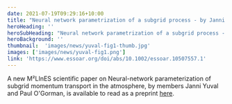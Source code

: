 ```yaml
---
date: 2021-07-19T09:29:16+10:00
title: "Neural network parametrization of a subgrid process - by Janni Yuval and Paul O'Gorman"
heroHeading: ''
heroSubHeading: "Neural network parametrization of a subgrid process - by Janni Yuval and Paul O'Gorman"
heroBackground: ''
thumbnail:  'images/news/yuval-fig1-thumb.jpg'
images: ['images/news/yuval-fig1.png']
link: 'https://www.essoar.org/doi/abs/10.1002/essoar.10507557.1' 
---
```


A new M²LInES scientific paper on Neural-network parameterization of subgrid momentum transport in the atmosphere, by members Janni Yuval and Paul O'Gorman, is available to read as a preprint [here](https://www.essoar.org/doi/abs/10.1002/essoar.10507557.1). 
